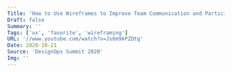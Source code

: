 ```yaml
---
Title: 'How to Use Wireframes to Improve Team Communication and Participation'
Draft: false
Summary: ''
Tags: ['ux', 'favorite', 'wireframing']
URL: '//www.youtube.com/watch?v=Js6m9kPZQtg'
Date: 2020-10-21
Source: 'DesignOps Summit 2020'
Img: ''
---
```

